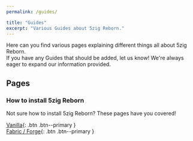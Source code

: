 ```yaml
---
permalink: /guides/

title: "Guides"
excerpt: "Various Guides about 5zig Reborn."
---
```


Here can you find various pages explaining different things all about 5zig Reborn.  
If you have any Guides that should be added, let us know! We're always eager to expand our information provided.

## Pages

### How to install 5zig Reborn
Not sure how to install 5zig Reborn? These pages have you covered!

[<i class="fas fa-cube"></i> Vanilla](install-vanilla.md){: .btn .btn--primary }  
[<i class="fas fa-weight-hanging"></i> Fabric / Forge](install-fabric-forge.md){: .btn .btn--primary }